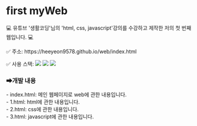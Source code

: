 <h1>  first myWeb</h1>
<p>💻 유튜브 '생활코딩'님의 'html, css, javascript'강의를 수강하고 제작한 저의 첫 번째 웹입니다. 💻</p>
<p>✅ 주소: https://heeyeon9578.github.io/web/index.html<p>
<p> ✅ 사용 스택:  <img src="https://img.shields.io/badge/HTML-E34F26?style=flat-square&logo=HTML5&logoColor=white"/> <img src="https://img.shields.io/badge/CSS-1572B6?style=flat-square&logo=CSS3&logoColor=white"/> <img src="https://img.shields.io/badge/JavaScript-F7DF1E?style=flat-square&logo=JavaScript&logoColor=white"/> <p>
<p> <h3>➡개발 내용</h3>
- index.html: 메인 웹페이지로 web에 관한 내용입니다. <br>
- 1.html: html에 관한 내용입니다.<br>
- 2.html: css에 관한 내용입니다.<br>
- 3.html: javascript에 관한 내용입니다.<br><p>
